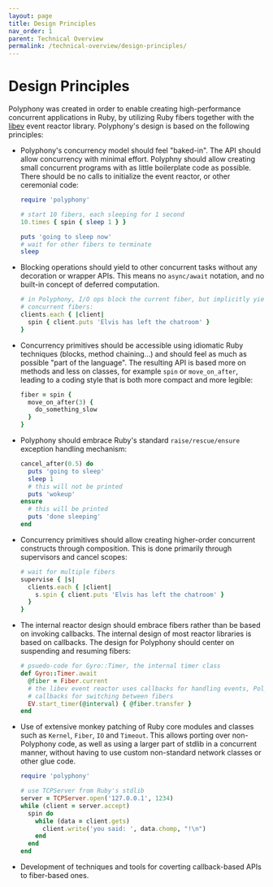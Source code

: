 ```yaml
---
layout: page
title: Design Principles
nav_order: 1
parent: Technical Overview
permalink: /technical-overview/design-principles/
---
```

# Design Principles

Polyphony was created in order to enable creating high-performance concurrent
applications in Ruby, by utilizing Ruby fibers together with the
[libev](http://pod.tst.eu/http://cvs.schmorp.de/libev/ev.pod) event reactor
library. Polyphony's design is based on the following principles:

- Polyphony's concurrency model should feel "baked-in". The API should allow
  concurrency with minimal effort. Polyphny should allow creating small
  concurrent programs with as little boilerplate code as possible. There
  should be no calls to initialize the event reactor, or other ceremonial code:

  ```ruby
  require 'polyphony'

  # start 10 fibers, each sleeping for 1 second
  10.times { spin { sleep 1 } }

  puts 'going to sleep now'
  # wait for other fibers to terminate
  sleep
  ```

- Blocking operations should yield to other concurrent tasks without any
  decoration or wrapper APIs. This means no `async/await` notation, and no
  built-in concept of deferred computation.

  ```ruby
  # in Polyphony, I/O ops block the current fiber, but implicitly yield to other
  # concurrent fibers:
  clients.each { |client|
    spin { client.puts 'Elvis has left the chatroom' }
  }
  ```

- Concurrency primitives should be accessible using idiomatic Ruby techniques
  (blocks, method chaining...) and should feel as much as possible "part of the
  language". The resulting API is based more on methods and less on classes,
  for example `spin` or `move_on_after`, leading to a coding style that is both
  more compact and more legible:

  ```ruby
  fiber = spin {
    move_on_after(3) {
      do_something_slow
    }
  }
  ```
- Polyphony should embrace Ruby's standard `raise/rescue/ensure` exception
  handling mechanism:

  ```ruby
  cancel_after(0.5) do
    puts 'going to sleep'
    sleep 1
    # this will not be printed
    puts 'wokeup'
  ensure
    # this will be printed
    puts 'done sleeping'
  end
  ```

- Concurrency primitives should allow creating higher-order concurrent 
  constructs through composition. This is done primarily through supervisors and
  cancel scopes:

  ```ruby
  # wait for multiple fibers
  supervise { |s|
    clients.each { |client|
      s.spin { client.puts 'Elvis has left the chatroom' }
    }
  }
  ```

- The internal reactor design should embrace fibers rather than be based on
  invoking callbacks. The internal design of most reactor libraries is based on
  callbacks. The design for Polyphony should center on suspending and resuming
  fibers:

  ```ruby
  # psuedo-code for Gyro::Timer, the internal timer class
  def Gyro::Timer.await
    @fiber = Fiber.current
    # the libev event reactor uses callbacks for handling events, Polyphony uses
    # callbacks for switching between fibers
    EV.start_timer(@interval) { @fiber.transfer }
  end
  ```

- Use of extensive monkey patching of Ruby core modules and classes such as
  `Kernel`, `Fiber`, `IO` and `Timeout`. This allows porting over non-Polyphony
  code, as well as using a larger part of stdlib in a concurrent manner, without
  having to use custom non-standard network classes or other glue code.

  ```ruby
  require 'polyphony'

  # use TCPServer from Ruby's stdlib
  server = TCPServer.open('127.0.0.1', 1234)
  while (client = server.accept)
    spin do
      while (data = client.gets)
        client.write('you said: ', data.chomp, "!\n")
      end
    end
  end
  ```

- Development of techniques and tools for coverting callback-based APIs to
  fiber-based ones.

